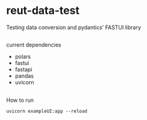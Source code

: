 # reut-data-test
Testing data conversion and pydantics' FASTUI library

##
current dependencies

- polars
- fastui
- fastapi
- pandas
- uvicorn

##
How to run

```uvicorn exampleUI:app --reload```
